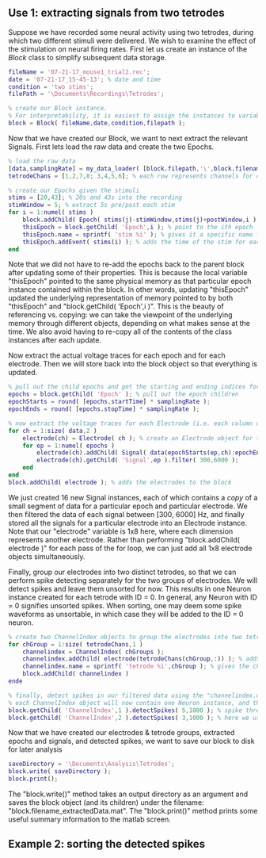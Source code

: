 ## Use 1: extracting signals from two tetrodes
Suppose we have recorded some neural activity using two tetrodes, during which two different stimuli were delivered. We wish to examine the effect of the stimulation on neural firing rates. First let us create an instance of the *Block* class to simplify subsequent data storage.

``` matlab
fileName = '07-21-17_mouse1_trial2.rec';
date = '07-21-17_15-45-13'; % date and time
condition = 'two stims';
filePath = '\Documents\Recordings\Tetrodes';

% create our Block instance. 
% For interpretability, it is easiest to assign the instances to variables with similar names as the classes they intantiate
block = Block( fileName,date,condition,filepath ); 
```

Now that we have created our Block, we want to next extract the relevant Signals. First lets load the raw data and create the two Epochs. 

``` matlab
% load the raw data
[data,samplingRate] = my_data_loader( [block.filepath,'\',block.filename] );
tetrodeChans = [1,2,7,8; 3,4,5,6]; % each row represents channels for one tetrode

% create our Epochs given the stimuli
stims = [20,43]; % 20s and 43s into the recording
stimWindow = 5; % extract 5s pre/post each stim
for i = 1:numel( stims )
    block.addChild( Epoch( stims(j)-stimWindow,stims(j)+postWindow,i ) ); % creates two Epoch instances, stored into the block parent
    thisEpoch = block.getChild( 'Epoch',i ); % point to the ith epoch
    thisEpoch.name = sprintf( 'stim %i' ); % gives it a specific name for us to remember later
    thisEpoch.addEvent( stims(i) ); % adds the time of the stim for each 
end
```

Note that we did not have to re-add the epochs back to the parent block after updating some of their properties. This is because the local variable "thisEpoch" pointed to the same physical memory as that particular epoch instance contained within the block. In other words, updating "thisEpoch" updated the underlying representation of memory pointed to by both "thisEpoch" and "block.getChild( 'Epoch',i )". This is the beauty of referencing vs. copying: we can take the viewpoint of the underlying memory through different objects, depending on what makes sense at the time. We also avoid having to re-copy all of the contents of the class instances after each update.

Now extract the actual voltage traces for each epoch and for each electrode. Then we will store back into the block object so that everything is updated.

``` matlab
% pull out the child epochs and get the starting and ending indices for pulling out raw voltage
epochs = block.getChild( 'Epoch' ); % pull out the epoch children
epochStarts = round( [epochs.startTime] * samplingRate );
epochEnds = round( [epochs.stopTime] * samplingRate );

% now extract the voltage traces for each Electrode (i.e. each column of the data) & epoch
for ch = 1:size( data,2 )
    electrode(ch) = Electrode( ch ); % create an Electrode object for this channel
    for ep = 1:numel( epochs )
        electrode(ch).addChild( Signal( data(epochStarts(ep,ch):epochEnds(ep,ch),samplingRate) ) );
        electrode(ch).getChild( 'Signal',ep ).filter( 300,6000 );
    end
end
block.addChild( electrode ); % adds the electrodes to the block
```

We just created 16 new Signal instances, each of which contains a *copy* of a small segment of data for a particular epoch and particular electrode. We then filtered the data of each signal between [300, 6000] Hz, and finally stored all the signals for a particular electrode into an Electrode instance. Note that our "electrode" variable is 1x8 here, where each dimension represents another electrode. Rather than performing "block.addChild( electrode )" for each pass of the for loop, we can just add all 1x8 electrode objects simultaneously. 

Finally, group our electrodes into two distinct tetrodes, so that we can perform spike detecting separately for the two groups of electrodes. We will detect spikes and leave them unsorted for now. This results in one Neuron instance created for each tetrode with ID = 0. In general, any Neuron with ID = 0 signifies unsorted spikes. When sorting, one may deem some spike waveforms as unsortable, in which case they will be added to the ID = 0 neuron. 

``` matlab
% create two ChannelIndex objects to group the electrodes into two tetrodes
for chGroup = 1:size( tetrodeChans,1 )
    channelindex = ChannelIndex( chGroups );
    channelindex.addChild( electrode(tetrodeChans(chGroup,:)) ); % adds appropriate Electrode children
    channelindex.name = sprintf( 'tetrode %i',chGroup ); % gives the channelindex a name for identifying which tetrode
    block.addChild( channelindex )
ende

% finally, detect spikes in our filtered data using the "channelindex.detectSpikes()" method
% each ChannelIndex object will now contain one Neuron instance, and that neuron will have two Spikes instances (one for each epoch)
block.getChild( 'ChannelIndex',1 ).detectSpikes( 5,1000 ); % spike threshold of 5 * noise SD, artifact threshold = 1000 uV
block.getChild( 'ChannelIndex',2 ).detectSpikes( 3,1000 ); % here we use a lower threshold, as this tetrode was less noisy
```

Now that we have created our electrodes & tetrode groups, extracted epochs and signals, and detected spikes, we want to save our block to disk for later analysis

``` matlab
saveDirectory = '\Documents\Analysis\Tetrodes';
block.write( saveDirectory );
block.print();
```

The "block.write()" method takes an output directory as an argument and saves the block object (and its children) under the filename: "block.filename_extractedData.mat". The "block.print()" method prints some useful summary information to the matlab screen. 

## Example 2: sorting the detected spikes
